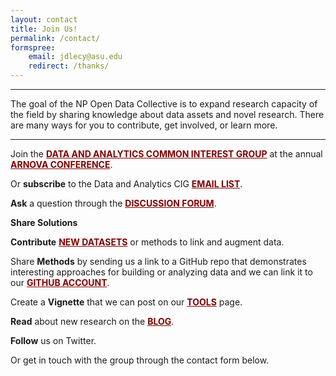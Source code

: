 ```yaml
---
layout: contact
title: Join Us!
permalink: /contact/
formspree:
    email: jdlecy@asu.edu
    redirect: /thanks/
---
```



<style>
a{
    color: maroon;
    text-decoration: underline;
    text-transform: uppercase;
    font-weight: bold;
} 
</style> 




------

The goal of the NP Open Data Collective is to expand research capacity of the field by sharing knowledge about data assets and novel research. There are many ways for you to contribute, get involved, or learn more.

-------

Join the [Data and Analytics Common Interest Group](https://nonprofit-open-data-collective.github.io/arnova/) at the annual [ARNOVA Conference](https://www.arnova.org/). 

Or **subscribe** to the Data and Analytics CIG [email list](https://groups.google.com/forum/#!forum/arnovadatacig). 

**Ask** a question through the [discussion forum](https://nonprofit-open-data-collective.github.io/discuss).

**Share Solutions**

**Contribute** [new datasets](https://goo.gl/forms/Axzc2gA1uiETOkh63) or methods to link and augment data. 

Share **Methods** by sending us a link to a GitHub repo that demonstrates interesting approaches for building or analyzing data and we can link it to our [github account](https://github.com/Nonprofit-Open-Data-Collective). 

Create a **Vignette** that we can post on our [Tools](https://nonprofit-open-data-collective.github.io/tools/) page.

**Read** about new research on the [blog](https://nonprofit-open-data-collective.github.io/news/). 

**Follow** us on Twitter. 

Or get in touch with the group through the contact form below. 






